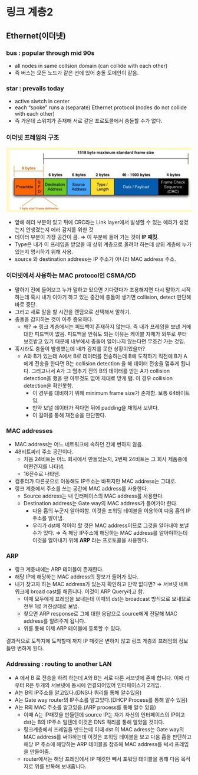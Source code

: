 # 링크 계층2

## Ethernet(이더넷)

### bus : popular through mid 90s

-   all nodes in same collsion domain (can collide with each other)
-   즉 버스는 모든 노드가 같은 선에 있어 충돌 도메인이 같음.

### star : prevails today

-   active siwtch in center
-   each “spoke” runs a (separate) Ethernet protocol (nodes do not collide with each other)
-   즉 가운데 스위치가 존재해 서로 같은 프로토콜에서 충돌할 수가 없다.

### 이더넷 프레임의 구조

![이더넷프레임구조](./image/이더넷프레임구조.PNG)

-   앞에 헤더 부분이 있고 뒤에 CRC라는 Link layer에서 발생할 수 있는 에러가 생겼는지 안생겼는지 에러 감지를 위한 것
-   데이터 부분이 가장 공간이 큼. ⇒ 이 부분에 들어 가는 것이 **IP 패킷**.
-   Type은 내가 이 프레임을 받았을 때 상위 계층으로 올려야 하는데 상위 계층에 누가 있는지 명시하기 위해 사용.
-   source 와 destination address는 IP 주소가 아니라 MAC address 주소.

### 이더넷에서 사용하는 MAC protocol인 CSMA/CD

-   말하기 전에 들어보고 누가 말하고 있으면 기다렸다가 조용해지면 다시 말하기 시작하는데 혹시 내가 이야기 하고 있는 중간에 충돌이 생기면 collision, detect 판단해 바로 중단.
-   그러고 새로 말을 할 시간을 랜덤으로 선택해서 말하기.
-   충돌을 감지하는 것이 아주 종요하다.
    -   왜? ⇒ 링크 계층에서는 피드백이 존재하지 않는다. 즉 내가 프레임을 보낸 거에 대한 피드백이 없음. 피드백을 안줘도 되는 이유는 케이블 자체가 외부로 부터 보호받고 있기 때문에 내부에서 충돌이 일어나지 않는다면 무조건 가는 것임.
-   혹시라도 충돌이 발생했는데 내가 감지를 못한 상황이있을까?
    -   A와 B가 있는데 A에서 B로 데이터를 전송하는데 B에 도착하기 직전에 B가 A에게 전송을 한다면 B는 collision detection 을 해 데이터 전송을 멈추게 됩니다. 그러고나서 A가 그 멈추기 전의 B의 데이터를 받는 A가 collision detection을 했을 땐 아무것도 없어 제대로 받게 됌. 이 경우 collision detection을 확인못함.
        -   이 경우를 대비하기 위해 minimum frame size가 존재함. 보통 64바이트임.
        -   만약 보낼 데이터가 적다면 뒤에 padding을 채워서 보낸다.
        -   이 길이를 통해 재전송을 판단한다.

### MAC addresses

-   MAC address는 어느 네트워크에 속하던 간에 변하지 않음.
-   48비트짜리 주소 공간이다.
    -   처음 24비트는 어느 회사에서 만들었는지, 2번째 24비트는 그 회사 제품중에 어떤건지를 나타냄.
    -   16진수로 나타냄.
-   컴퓨터가 다른곳으로 이동해도 IP주소는 바뀌지만 MAC address는 그대로.
-   링크 계층에서 주소를 쓰는 공간에 MAC address를 사용한다.
    -   Source address는 내 인터페이스의 MAC address를 사용한다.
    -   Destination address는 Gate way의 MAC address가 들어가야 한다.
        -   다음 홉의 누군지 알아야함. 이것을 포워딩 테이블을 이용하여 다음 홉의 IP 주소를 알아냄.
        -   우리가 dst에 적어야 할 것은 MAC address이므로 그것을 알아내야 보낼 수가 있다. ⇒ 즉 해당 IP주소에 해당하는 MAC address를 알아야하는데 이것을 알아내기 위해 **ARP** 라는 프로토콜을 사용한다.

### ARP

-   링크 계층내에는 ARP 테이블이 존재한다.
-   해당 IP에 해당하는 MAC address의 정보가 들어가 있다.
-   내가 찾고자 하는 MAC address가 있는지 확인하고 만약 없다면? ⇒ 서브넷 네트워크에 broad cast를 해줍니다. 이것이 ARP Query라고 함.
    -   이때 모두에게 프레임을 보내는데 이때의 dst는 broadcast 방식으로 보내므로 전부 1로 켜진상태로 보냄.
    -   찾으면 ARP response로 그에 대한 응답으로 source에게 전달해 MAC address를 알려주게 됩니다.
    -   위를 통해 이제 ARP 테이블에 등록할 수 있다.

결과적으로 도착지에 도착할때 까지 IP 패킷은 변하지 않고 링크 게층의 프레임의 정보들만 변하게 된다.

### Addressing : routing to another LAN

-   A 에서 B 로 전송을 하려 하는데 A와 B는 서로 다른 서브넷에 존재 합니다. 이때 라우터 R은 두개의 서브넷에 동시에 연결되어있어 인터페이스가 2개임.
-   A는 B의 IP주소를 알고있다.(DNS나 쿼리를 통해 알수있음)
-   A는 Gate way router의 IP주소를 알고있다.(DHCP Process를 통해 알수 있음)
-   A는 R의 MAC 주소를 알고있음.(ARP process를 통해 알수 있음)
    -   이때 A는 IP패킷을 만들텐데 source IP는 자기 자신의 인터페이스의 IP이고 dst는 B의 IP주소 일텐데 이것은 DNS 쿼리를 통해 알았을 것이다.
    -   링크계층에서 프레임을 만드는데 이때 dst 의 MAC adress는 Gate way의 MAC address를 써야하는데 이것은 포워딩 테이블을 보고 다음 홉을 판단하고 해당 IP 주소에 해당하는 ARP 테이블을 참조해 MAC address를 써서 프레임을 만들어줌.
    -   router에서는 해당 프레임에서 IP 패킷만 빼서 포워딩 테이블을 통해 다음 목적지로 위를 반복해 보내줍니다.
